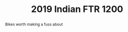 ---
category: news
title: The Most Important New Motorcycles Of 2019
abstract: Bikes worth making a fuss about
publishedDateTime: 2019-02-25T15:29:39Z
sourceUrl: https://www.msn.com/en-us/autos/motorcycles/the-most-important-new-motorcycles-of-2019/ss-BBU3CyL?
type: slideshow

provider:
  name: Motorcyclist
  id: V_AAez7xQ_global
tags:
  - Autos

images: 
    - url: https://img-s-msn-com.akamaized.net/tenant/amp/entityid/BBU3kWC.img
width: 2000
height: 1334
quality: 99
title: 2019 Indian FTR 1200
attribution: 
focalRegion:
  x1: 1063
  x2: 1063
  y1: 807
  y2: 807

---